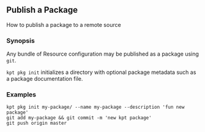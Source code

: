 ## Publish a Package

How to publish a package to a remote source

### Synopsis

Any bundle of Resource configuration may be published as a package using `git`.

`kpt pkg init` initializes a directory with optional package metadata such as a
package documentation file.

### Examples

    kpt pkg init my-package/ --name my-package --description 'fun new package'
    git add my-package && git commit -m 'new kpt package'
    git push origin master
